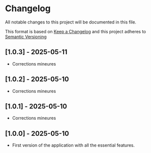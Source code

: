 # Changelog
All notable changes to this project will be documented in this file.

This format is based on [Keep a Changelog](https://keepachangelog.com/en/1.0.0/)
and this project adheres to [Semantic Versioning](https://semver.org/spec/v2.0.0.html)

## [1.0.3] - 2025-05-11
- Corrections mineures

## [1.0.2] - 2025-05-10
- Corrections mineures

## [1.0.1] - 2025-05-10
- Corrections mineures

## [1.0.0] - 2025-05-10
- First version of the application with all the essential features.
